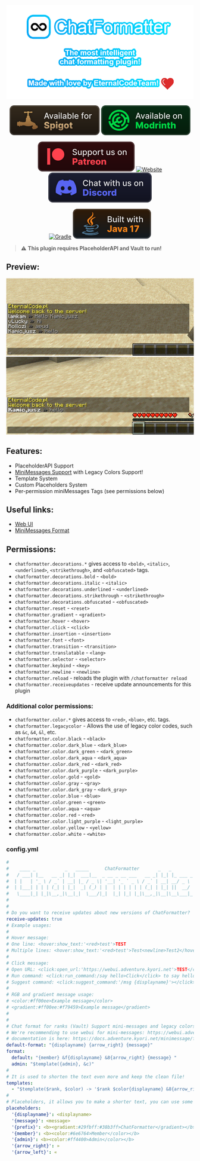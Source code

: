 <div align="center">

![Readme Banner](assets/img/chatformatter.png)

[![Available on Paper](https://raw.githubusercontent.com/intergrav/devins-badges/v3/assets/cozy/supported/spigot_vector.svg)](https://raw.githubusercontent.com/intergrav/devins-badges/1aec26abb75544baec37249f42008b2fcc0e731f/assets/cozy/supported/paper_vector.svg)
[![Available on modrinth](https://raw.githubusercontent.com/intergrav/devins-badges/68af3da1d56294934ece854c43dac9ab1b0eb3e9/assets/cozy/available/modrinth_vector.svg)](https://modrinth.com/plugin/chatformatter)

[![Patreon](https://raw.githubusercontent.com/intergrav/devins-badges/v3/assets/cozy/donate/patreon-plural_vector.svg)](https://www.patreon.com/eternalcode)
[![Website](https://raw.githubusercontent.com/intergrav/devins-badges/v3/assets/cozy/documentation/website_vector.svg)](https://eternalcode.pl/)
[![Discord](https://raw.githubusercontent.com/intergrav/devins-badges/v3/assets/cozy/social/discord-plural_vector.svg)](https://discord.gg/FQ7jmGBd6c)

[![Gradle](https://raw.githubusercontent.com/intergrav/devins-badges/v3/assets/cozy/built-with/gradle_vector.svg)](https://gradle.org/)
[![Java](https://raw.githubusercontent.com/intergrav/devins-badges/v3/assets/cozy/built-with/java17_vector.svg)](https://www.java.com/)

</div>

> ⚠ **This plugin requires PlaceholderAPI and Vault to run!**

## Preview:
![1](assets/gif/ChatFormatterHoverPlayerInfo.gif)
![2](assets/gif/ChatFormatterClickableMessage2.gif)

## Features:

- PlaceholderAPI Support
- [MiniMessages Support](https://docs.adventure.kyori.net/minimessage/format.html) with Legacy Colors Support!
- Template System
- Custom Placeholders System
- Per-permission miniMessages Tags (see permissions below)

## Useful links:

- [Web UI](https://webui.adventure.kyori.net)
- [MiniMessages Format](https://docs.adventure.kyori.net/minimessage/format.html)

## Permissions:

- `chatformatter.decorations.*` gives access to `<bold>`, `<italic>`, `<underlined>`, `<strikethrough>`, and `<obfuscated>` tags.
- `chatformatter.decorations.bold` - `<bold>`
- `chatformatter.decorations.italic` - `<italic>`
- `chatformatter.decorations.underlined` - `<underlined>`
- `chatformatter.decorations.strikethrough` - `<strikethrough>`
- `chatformatter.decorations.obfuscated` - `<obfuscated>`
- `chatformatter.reset` - `<reset>`
- `chatformatter.gradient` - `<gradient>`
- `chatformatter.hover` - `<hover>`
- `chatformatter.click` - `<click>`
- `chatformatter.insertion` - `<insertion>`
- `chatformatter.font` - `<font>`
- `chatformatter.transition` - `<transition>`
- `chatformatter.translatable` - `<lang>`
- `chatformatter.selector` - `<selector>`
- `chatformatter.keybind` - `<key>`
- `chatformatter.newline` - `<newline>`
- `chatformatter.reload` - reloads the plugin with `/chatformatter reload`
- `chatformatter.receiveupdates` - receive update announcements for this plugin

### Additional color permissions:

- `chatformatter.color.*` gives access to `<red>`, `<blue>`, etc. tags.
- `chatformatter.legacycolor` - Allows the use of legacy color codes, such as `&c`, `&4`, `&l`, etc.
- `chatformatter.color.black` - `<black>`
- `chatformatter.color.dark_blue` - `<dark_blue>`
- `chatformatter.color.dark_green` - `<dark_green>`
- `chatformatter.color.dark_aqua` - `<dark_aqua>`
- `chatformatter.color.dark_red` - `<dark_red>`
- `chatformatter.color.dark_purple` - `<dark_purple>`
- `chatformatter.color.gold` - `<gold>`
- `chatformatter.color.gray` - `<gray>`
- `chatformatter.color.dark_gray` - `<dark_gray>`
- `chatformatter.color.blue` - `<blue>`
- `chatformatter.color.green` - `<green>`
- `chatformatter.color.aqua` - `<aqua>`
- `chatformatter.color.red` - `<red>`
- `chatformatter.color.light_purple` - `<light_purple>`
- `chatformatter.color.yellow` - `<yellow>`
- `chatformatter.color.white` - `<white>`

### config.yml

```yaml
#  
#    ____ _           _   _____      ChatFormatter       _   _            
#   / ___| |__   __ _| |_|  ___|__  _ __ _ __ ___   __ _| |_| |_ ___ _ __ 
#  | |   | '_ \ / _` | __| |_ / _ \| '__| '_ ` _ \ / _` | __| __/ _ \ '__|
#  | |___| | | | (_| | |_|  _| (_) | |  | | | | | | (_| | |_| ||  __/ |   
#   \____|_| |_|\__,_|\__|_|  \___/|_|  |_| |_| |_|\__,_|\__|\__\___|_|   
#  
#  
# Do you want to receive updates about new versions of ChatFormatter?
receive-updates: true
# Example usages:
# 
# Hover message:
# One line: <hover:show_text:'<red>test'>TEST
# Multiple lines: <hover:show_text:'<red>test'>Test<newline>Test2</hover>
# 
# Click message:
# Open URL: <click:open_url:'https://webui.adventure.kyori.net'>TEST</click>
# Run command: <click:run_command:/say hello>Click</click> to say hello
# Suggest command: <click:suggest_command:'/msg {displayname}'></click>
# 
# RGB and gradient message usage: 
# <color:#ff00ee>Example message</color>
# <gradient:#ff00ee:#f79459>Example message</gradient>
#  
#  
# Chat format for ranks (Vault) Support mini-messages and legacy colors
# We're recommending to use webui for mini-messages: https://webui.adventure.kyori.net/
# documentation is here: https://docs.adventure.kyori.net/minimessage/format.html
default-format: "{displayname} {arrow_right} {message}"
format:
  default: "{member} &f{displayname} &8{arrow_right} {message} "
  admin: "$template({admin}, &c)"
#  
# It is used to shorten the text even more and keep the clean file!
templates:
  - "$template($rank, $color) -> '$rank $color{displayname} &8{arrow_right} $color{message}'"
#  
# Placeholders, it allows you to make a shorter text, you can use some prefixes, characters etc. 
placeholders:
  '{displayname}': <displayname>
  '{message}': <message>
  '{prefix}': <b><gradient:#29fbff:#38b3ff>ChatFormatter</gradient></b>
  '{member}': <b><color:#6e6764>Member</color></b>
  '{admin}': <b><color:#ff4400>Admin</color></b>
  '{arrow_right}': »
  '{arrow_left}': «
```



